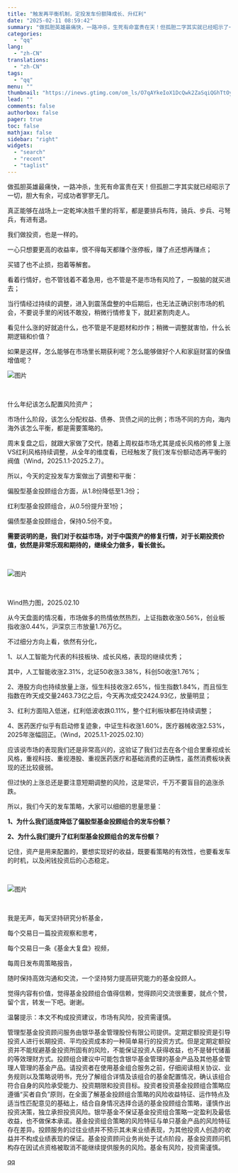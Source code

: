 ```yaml
---
title: "触发再平衡机制，定投发车份额降成长、升红利"
date: "2025-02-11 08:59:42"
summary: "做孤胆英雄最痛快，一路冲杀，生死有命富贵在天！但孤胆二字其实就已经昭示了一切，胆大有余，可成功者寥寥..."
categories:
  - "qq"
lang:
  - "zh-CN"
translations:
  - "zh-CN"
tags:
  - "qq"
menu: ""
thumbnail: "https://inews.gtimg.com/om_ls/O7qAYkeIoX1DcQwk2ZaSqiQGhTtOyq3lssk_RFfuYoaZoAA_640360/0"
lead: ""
comments: false
authorbox: false
pager: true
toc: false
mathjax: false
sidebar: "right"
widgets:
  - "search"
  - "recent"
  - "taglist"
---
```


做孤胆英雄最痛快，一路冲杀，生死有命富贵在天！但孤胆二字其实就已经昭示了一切，胆大有余，可成功者寥寥无几。

真正能够在战场上一定乾坤决胜千里的将军，都是要排兵布阵，骑兵、步兵、弓弩兵，有进有退。

我们做投资，也是一样的。

一心只想要更高的收益率，恨不得每天都赚个涨停板，赚了点还想再赚点；

买错了也不止损，抱着等解套。

看着行情好，也不管钱着不着急用，也不管是不是市场有风险了，一股脑的就买进去；

当行情经过持续的调整，进入到震荡盘整的中后期后，也无法正确识别市场的机会，不要说手里的闲钱不敢投，稍微行情修复下，就赶紧割肉走人。

看见什么涨的好就追什么，也不管是不是题材和炒作；稍微一调整就害怕，什么长期逻辑和价值？

如果是这样，怎么能够在市场里长期获利呢？怎么能够做好个人和家庭财富的保值增值呢？

![图片](https://inews.gtimg.com/news_bt/OCPZgYmyi-NlkXKD6oABkIXVVh_lLxq-K2s8Jg8TtP_4wAA/641)

​

什么年纪该怎么配置风险资产；

市场什么阶段，该怎么分配权益、债券、货债之间的比例；市场不同的方向，海内海外该怎么平衡，都是需要策略的。

周末复盘之后，就跟大家做了交代，随着上周权益市场尤其是成长风格的修复上涨VS红利风格持续调整，从全年的维度看，已经触发了我们发车份额动态再平衡的阀值（Wind，2025.1.1-2025.2.7）。

所以，今天的定投发车方案做出了调整和平衡：

偏股型基金投顾组合方面，从1.8份降低至1.3份；

红利型基金投顾组合，从0.5份提升至1份；

偏债型基金投顾组合，保持0.5份不变。

**需要说明的是，我们对于权益市场，对于中国资产的修复行情，对于长期投资价值，依然是非常乐观和期待的，继续全力做多，看长做长。**

​

![图片](https://inews.gtimg.com/news_bt/O27fzA40x05DwHxOk6N53jrvMOAUW0JMgBzYXfOZTLT_MAA/641)

​

Wind热力图，2025.02.10

从今天盘面的情况看，市场做多的热情依然热烈，上证指数收涨0.56%，创业板指收涨0.44%，沪深京三市放量1.76万亿。

不过细分方向上看，依然有分化，

1、以人工智能为代表的科技板块、成长风格，表现的继续优秀；

其中，人工智能收涨2.31%，北证50收涨3.38%，科创50收涨1.76%；

2、港股方向也持续放量上涨，恒生科技收涨2.65%，恒生指数1.84%，而且恒生指数在昨天成交量2463.73亿之后，今天再次成交2424.93亿，放量明显；

3、红利方面陷入低迷，红利低波收跌0.11%，整个红利板块都在持续调整；

4、医药医疗似乎有启动修复迹象，中证生科收涨1.60%，医疗器械收涨2.53%，2025年涨幅回正。（Wind，2025.1.1-2025.02.10）

应该说市场的表现我们还是非常高兴的，这验证了我们过去在各个组合里重视成长风格，重视科技、重视港股、重视医药医疗和基础消费的正确性，虽然消费板块表现的还比较疲弱。

但过快的上涨总还是要注意短期调整的风险，这是常识，千万不要盲目的追涨杀跌。

所以，我们今天的发车策略，大家可以细细的思量思量：

**1、为什么我们适度降低了偏股型基金投顾组合的发车份额？**

**2、为什么我们提升了红利型基金投顾组合的发车份额？**

记住，资产是用来配置的，要想实现好的收益，既要看策略的有效性，也要看发车的时机，以及闲钱投资后的心态稳定。

​

![图片](https://inews.gtimg.com/news_bt/OUJfv_baRU5hYn0ZVyAjB44fkGnM2dcE7seKu45QTMBbYAA/641)

​

我是无声，每天坚持研究分析基金， 

每个交易日一篇投资观察和思考，

每个交易日一条《基金大复盘》视频，

每周日发布周策略报告，

随时保持高效沟通和交流，一个坚持努力提高研究能力的基金投顾人。

觉得内容有价值，觉得基金投顾组合值得信赖，觉得顾问交流很重要，就点个赞，留个言，转发一下吧。谢谢。

温馨提示：本文不构成投资建议，市场有风险，投资需谨慎。

管理型基金投资顾问服务由银华基金管理股份有限公司提供。定期定额投资是引导投资人进行长期投资、平均投资成本的一种简单易行的投资方式。但是定期定额投资并不能规避基金投资所固有的风险，不能保证投资人获得收益，也不是替代储蓄的等效理财方式。投顾组合建议中可能包含银华基金管理的基金产品及其他基金管理人管理的基金产品。请投资者在使用基金组合服务之前，仔细阅读相关协议、业务规则以及策略说明书，充分了解组合详情及该组合的基金配置情况，确认该组合符合自身的风险承受能力、投资期限和投资目标。投资者投资基金投顾组合策略应遵循“买者自负”原则，在全面了解基金投顾组合策略的风险收益特征、运作特点及适当性匹配意见的基础上，结合自身情况选择合适的基金投顾组合策略，谨慎作出投资决策，独立承担投资风险。银华基金不保证基金投资组合策略一定盈利及最低收益，也不做保本承诺。基金投资组合策略的风险特征与单只基金产品的风险特征存在差异。投顾服务的过往业绩并不预示其未来业绩表现，为其他投资人创造的收益并不构成业绩表现的保证。基金投资顾问业务尚处于试点阶段，基金投资顾问机构存在因试点资格被取消不能继续提供服务的风险。基金有风险，投资需谨慎。

[qq](https://new.qq.com/rain/a/20250211A01PJH00)
